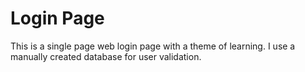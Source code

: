 # Login Page

This is a single page web login page with a theme of learning. I use a manually created database for user validation.
